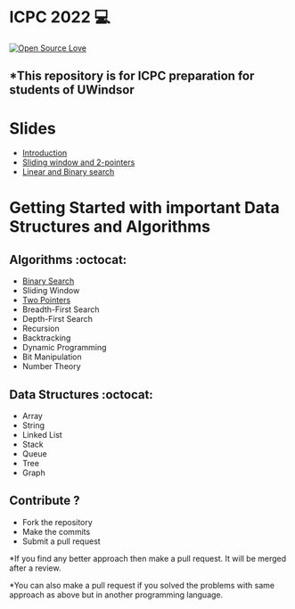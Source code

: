 # ICPC 2022 💻
[![Open Source Love](https://badges.frapsoft.com/os/v2/open-source.svg?v=102)](https://github.com/jb1998/ICPC-2022)  &nbsp;&nbsp;

## *This repository is for ICPC preparation for students of UWindsor

# Slides
* [Introduction](https://docs.google.com/presentation/d/1Qe_10ofabc_5B47Y7hIBlyaHKY40-jWnOYXuGhI9RcM/edit?usp=sharing)
* [Sliding window and 2-pointers](https://docs.google.com/presentation/d/1hYSKvdlPDJvxOU266OhzEUOI0czBEOmE2P6Gi0jrc3I/edit?usp=sharing)
* [Linear and Binary search](https://docs.google.com/presentation/d/14hnZlcCv8CQtKDRjRq8oYm_blX2daJ6kDVRH3J5-vhw/edit?usp=sharing)

# Getting Started with important Data Structures and Algorithms

##  Algorithms :octocat:
* [Binary Search](https://github.com/jb1998/ICPC-2022/blob/main/binarySearch)
* Sliding Window
* [Two Pointers](https://github.com/jb1998/ICPC-2022/blob/main/Two-pointer)
* Breadth-First Search
* Depth-First Search
* Recursion 
* Backtracking
* Dynamic Programming
* Bit Manipulation
* Number Theory

## Data Structures :octocat:
* Array
* String
* Linked List
* Stack
* Queue
* Tree
* Graph



## Contribute ?
* Fork the repository
* Make the commits
* Submit a pull request

*If you find any better approach then make a pull request. It will be merged after a review.

*You can also make a pull request if you solved the problems with same approach as above but in another programming language.
